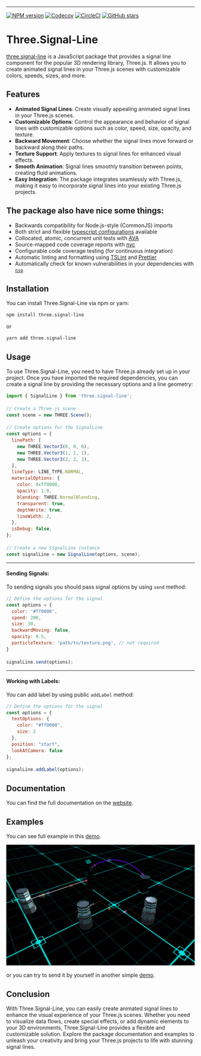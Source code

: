 ----
[![NPM version](https://img.shields.io/npm/v/three.signal-line.svg)](https://www.npmjs.com/package/three.signal-line)
[![Codecov](https://img.shields.io/codecov/c/github/tankerxyz/three.signal-line.svg)](https://codecov.io/gh/tankerxyz/three.signal-line)
[![CircleCI](https://img.shields.io/circleci/project/github/Tankerxyz/three.signal-line/master.svg)](https://circleci.com/gh/Tankerxyz/three.signal-line/tree/master)
[![GitHub stars](https://img.shields.io/github/stars/tankerxyz/three.signal-line.svg?style=social&logo=github&label=Stars)](https://github.com/tankerxyz/three.signal-line)

# Three.Signal-Line

[three.signal-line](https://www.npmjs.com/package/three.signal-line) is a JavaScript package that provides a signal line component for the popular 3D rendering library, Three.js. It allows you to create animated signal lines in your Three.js scenes with customizable colors, speeds, sizes, and more.

## Features

- **Animated Signal Lines**: Create visually appealing animated signal lines in your Three.js scenes.
- **Customizable Options**: Control the appearance and behavior of signal lines with customizable options such as color, speed, size, opacity, and texture.
- **Backward Movement**: Choose whether the signal lines move forward or backward along their paths.
- **Texture Support**: Apply textures to signal lines for enhanced visual effects.
- **Smooth Animation**: Signal lines smoothly transition between points, creating fluid animations.
- **Easy Integration**: The package integrates seamlessly with Three.js, making it easy to incorporate signal lines into your existing Three.js projects.

## The package also have nice some things:

* Backwards compatibility for Node.js-style (CommonJS) imports
* Both strict and flexible [typescript configurations](config/tsconfig.json) available
* Collocated, atomic, concurrent unit tests with [AVA](https://github.com/avajs/ava)
* Source-mapped code coverage reports with [nyc](https://github.com/istanbuljs/nyc)
* Configurable code coverage testing (for continuous integration)
* Automatic linting and formatting using [TSLint](https://github.com/palantir/tslint) and [Prettier](https://prettier.io/)
* Automatically check for known vulnerabilities in your dependencies with [`nsp`](https://github.com/nodesecurity/nsp)


## Installation

You can install Three.Signal-Line via npm or yarn:

```bash
npm install three.signal-line
```

or

```bash
yarn add three.signal-line
```

## Usage

To use Three.Signal-Line, you need to have Three.js already set up in your project. Once you have imported the required dependencies, you can create a signal line by providing the necessary options and a line geometry:

```javascript
import { SignalLine } from 'three.signal-line';

// Create a Three.js scene
const scene = new THREE.Scene();

// Create options for the SignalLine
const options = {
  linePath: [
    new THREE.Vector3(0, 0, 0),
    new THREE.Vector3(1, 1, 1),
    new THREE.Vector3(2, 2, 2),
  ],
  lineType: LINE_TYPE.NORMAL,
  materialOptions: {
    color: 0xff0000,
    opacity: 1.0,
    blending: THREE.NormalBlending,
    transparent: true,
    depthWrite: true,
    lineWidth: 2,
  },
  isDebug: false,
};

// Create a new SignalLine instance
const signalLine = new SignalLine(options, scene);
```
---
#### Sending Signals:
To sending signals you should pass signal options by using `send` method:

```javascript
// Define the options for the signal
const options = {
  color: '#ff0000',
  speed: 200,
  size: 30,
  backwardMoving: false,
  opacity: 0.5,
  particleTexture: 'path/to/texture.png', // not required
}

signalLine.send(options);

```

---
#### Working with Labels:

You can add label by using public `addLabel` method:

```javascript
// Define the options for the signal
const options = {
  textOptions: {
    color: "#ff0000",
    size: 2
  },
  position: "start",
  lookAtCamera: false
};

signalLine.addLabel(options);
```

## Documentation
You can find the full documentation on the [website](https://tankerxyz.github.io/three.signal-line).


## Examples
You can see full example in this [demo](https://j36nl7zoow.csb.app/).

![Example](./example.gif)

or you can try to send it by yourself in another simple [demo](https://jp0zq82rry.csb.app/).

## Conclusion

With Three.Signal-Line, you can easily create animated signal lines to enhance the visual experience of your Three.js scenes. Whether you need to visualize data flows, create special effects, or add dynamic elements to your 3D environments, Three.Signal-Line provides a flexible and customizable solution. Explore the package documentation and examples to unleash your creativity and bring your Three.js projects to life with stunning signal lines.
